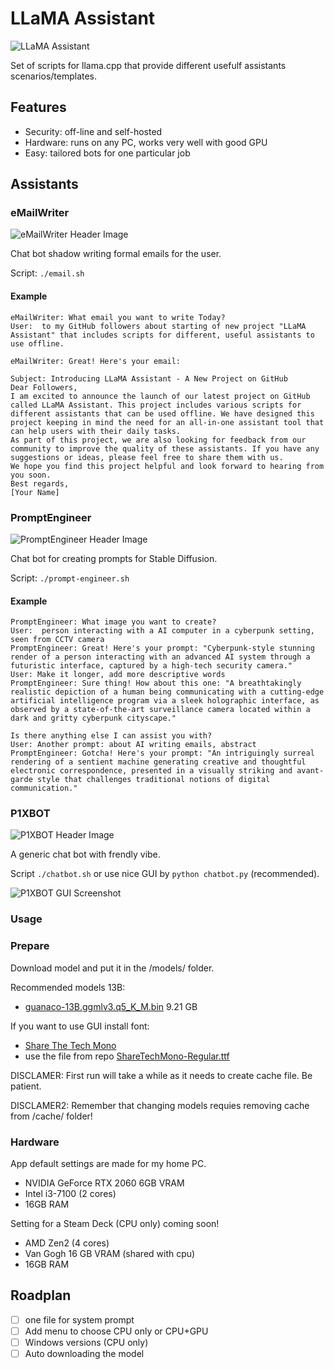 # LLaMA Assistant
![LLaMA Assistant](llama-assistant.jpg)

Set of scripts for llama.cpp that provide different usefulf assistants scenarios/templates.

## Features
- Security: off-line and self-hosted
- Hardware: runs on any PC, works very well with good GPU
- Easy: tailored bots for one particular job

## Assistants

### eMailWriter
![eMailWriter Header Image](emailwriter.jpg)

Chat bot shadow writing formal emails for the user.

Script: ```./email.sh```

#### Example
```
eMailWriter: What email you want to write Today?
User:  to my GitHub followers about starting of new project "LLaMA Assistant" that includes scripts for different, useful assistants to use offline.

eMailWriter: Great! Here's your email:

Subject: Introducing LLaMA Assistant - A New Project on GitHub
Dear Followers,
I am excited to announce the launch of our latest project on GitHub called LLaMA Assistant. This project includes various scripts for different assistants that can be used offline. We have designed this project keeping in mind the need for an all-in-one assistant tool that can help users with their daily tasks.
As part of this project, we are also looking for feedback from our community to improve the quality of these assistants. If you have any suggestions or ideas, please feel free to share them with us.
We hope you find this project helpful and look forward to hearing from you soon.
Best regards,
[Your Name]
```

### PromptEngineer
![PromptEngineer Header Image](prompt-engineer.jpg)

Chat bot for creating prompts for Stable Diffusion.

Script: ```./prompt-engineer.sh```

#### Example
```
PromptEngineer: What image you want to create?
User:  person interacting with a AI computer in a cyberpunk setting, seen from CCTV camera
PromptEngineer: Great! Here's your prompt: "Cyberpunk-style stunning render of a person interacting with an advanced AI system through a futuristic interface, captured by a high-tech security camera."
User: Make it longer, add more descriptive words
PromptEngineer: Sure thing! How about this one: "A breathtakingly realistic depiction of a human being communicating with a cutting-edge artificial intelligence program via a sleek holographic interface, as observed by a state-of-the-art surveillance camera located within a dark and gritty cyberpunk cityscape."

Is there anything else I can assist you with?
User: Another prompt: about AI writing emails, abstract
PromptEngineer: Gotcha! Here's your prompt: "An intriguingly surreal rendering of a sentient machine generating creative and thoughtful electronic correspondence, presented in a visually striking and avant-garde style that challenges traditional notions of digital communication."
```

### P1XBOT
![P1XBOT Header Image](chatbot.jpg)

A generic chat bot with frendly vibe.

Script ```./chatbot.sh``` or use nice GUI by ```python chatbot.py``` (recommended).

![P1XBOT GUI Screenshot](chatbot-gui.png)

### Usage
### Prepare
Download model and put it in the /models/ folder.

Recommended models 13B:
- [guanaco-13B.ggmlv3.q5_K_M.bin](https://huggingface.co/TheBloke/guanaco-13B-GGML/blob/main/guanaco-13B.ggmlv3.q5_K_M.bin) 9.21 GB

If you want to use GUI install font:
- [Share The Tech Mono](https://fonts.google.com/specimen/Share+Tech+Mono)
- use the file from repo [ShareTechMono-Regular.ttf](ShareTechMono-Regular.ttf)

DISCLAMER: First run will take a while as it needs to create cache file. Be patient.

DISCLAMER2: Remember that changing models requies removing cache from /cache/ folder!

### Hardware
App default settings are made for my home PC.

- NVIDIA GeForce RTX 2060 6GB VRAM
- Intel i3-7100 (2 cores)
- 16GB RAM


Setting for a Steam Deck (CPU only) coming soon!
- AMD Zen2 (4 cores)
- Van Gogh 16 GB VRAM (shared with cpu)
- 16GB RAM

## Roadplan
- [ ] one file for system prompt
- [ ] Add menu to choose CPU only or CPU+GPU
- [ ] Windows versions (CPU only)
- [ ] Auto downloading the model
